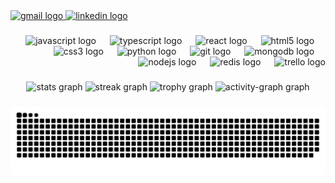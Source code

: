 <div align="left">
  <a href="mailto: tayyabsheikhuyt@gmail.com" target="_blank">
    <img src="https://img.shields.io/static/v1?message=Gmail&logo=gmail&label=tayyabsheikhuyt@gmail.com&color=D14836&logoColor=red&labelColor=&style=for-the-badge" height="28" alt="gmail logo"  />
  </a>
  <a href="https://www.linkedin.com/in/muhammad-tayyab-946580237/" target="_blank">
    <img src="https://img.shields.io/static/v1?message=LinkedIn&logo=linkedin&label=muhammad-tayyab-946580237&color=0077B5&logoColor=white&labelColor=&style=for-the-badge" height="28" alt="linkedin logo"  />
  </a>
</div>

###

<div align="right">
  <img src="https://cdn.jsdelivr.net/gh/devicons/devicon/icons/javascript/javascript-original.svg" height="50" alt="javascript logo"  />
  <img width="14" />
  <img src="https://cdn.jsdelivr.net/gh/devicons/devicon/icons/typescript/typescript-original.svg" height="50" alt="typescript logo"  />
  <img width="14" />
  <img src="https://cdn.jsdelivr.net/gh/devicons/devicon/icons/react/react-original.svg" height="50" alt="react logo"  />
  <img width="14" />
  <img src="https://cdn.jsdelivr.net/gh/devicons/devicon/icons/html5/html5-original.svg" height="50" alt="html5 logo"  />
  <img width="14" />
  <img src="https://cdn.jsdelivr.net/gh/devicons/devicon/icons/css3/css3-original.svg" height="50" alt="css3 logo"  />
  <img width="14" />
  <img src="https://cdn.jsdelivr.net/gh/devicons/devicon/icons/python/python-original.svg" height="50" alt="python logo"  />
  <img width="14" />
  <img src="https://cdn.jsdelivr.net/gh/devicons/devicon/icons/git/git-original.svg" height="50" alt="git logo"  />
  <img width="14" />
  <img src="https://cdn.jsdelivr.net/gh/devicons/devicon/icons/mongodb/mongodb-original.svg" height="50" alt="mongodb logo"  />
  <img width="14" />
  <img src="https://cdn.jsdelivr.net/gh/devicons/devicon/icons/nodejs/nodejs-original.svg" height="50" alt="nodejs logo"  />
  <img width="14" />
  <img src="https://cdn.jsdelivr.net/gh/devicons/devicon/icons/redis/redis-original.svg" height="50" alt="redis logo"  />
  <img width="14" />
  <img src="https://cdn.jsdelivr.net/gh/devicons/devicon/icons/trello/trello-plain.svg" height="50" alt="trello logo"  />
</div>

###

<div align="center">
  <img src="https://github-readme-stats.vercel.app/api?username=MuhammadTayyabSheikh&hide_title=false&hide_rank=false&show_icons=true&include_all_commits=true&count_private=true&disable_animations=false&theme=dracula&locale=en&hide_border=false&order=1" height="150" alt="stats graph"  />
  <img src="https://streak-stats.demolab.com?user=MuhammadTayyabSheikh&locale=en&mode=daily&theme=dracula&hide_border=false&border_radius=5&order=3" height="150" alt="streak graph"  />
  <img src="https://github-profile-trophy.vercel.app?username=MuhammadTayyabSheikh&theme=dracula&column=-1&row=1&margin-w=8&margin-h=8&no-bg=false&no-frame=false&order=4" height="150" alt="trophy graph"  />
  <img src="https://github-readme-activity-graph.vercel.app/graph?username=MuhammadTayyabSheikh&radius=16&theme=react&area=true&order=5" height="300" alt="activity-graph graph"  />
</div>

###

<img src="https://raw.githubusercontent.com/MuhammadTayyabSheikh/MuhammadTayyabSheikh/output/snake.svg" alt="Snake animation" />

###